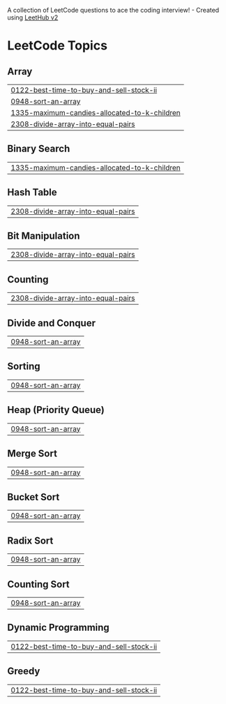 A collection of LeetCode questions to ace the coding interview! - Created using [LeetHub v2](https://github.com/arunbhardwaj/LeetHub-2.0)
<!---LeetCode Topics Start-->
# LeetCode Topics
## Array
|  |
| ------- |
| [0122-best-time-to-buy-and-sell-stock-ii](https://github.com/AbhinayBhadauria99/DSA/tree/master/0122-best-time-to-buy-and-sell-stock-ii) |
| [0948-sort-an-array](https://github.com/AbhinayBhadauria99/DSA/tree/master/0948-sort-an-array) |
| [1335-maximum-candies-allocated-to-k-children](https://github.com/AbhinayBhadauria99/DSA/tree/master/1335-maximum-candies-allocated-to-k-children) |
| [2308-divide-array-into-equal-pairs](https://github.com/AbhinayBhadauria99/DSA/tree/master/2308-divide-array-into-equal-pairs) |
## Binary Search
|  |
| ------- |
| [1335-maximum-candies-allocated-to-k-children](https://github.com/AbhinayBhadauria99/DSA/tree/master/1335-maximum-candies-allocated-to-k-children) |
## Hash Table
|  |
| ------- |
| [2308-divide-array-into-equal-pairs](https://github.com/AbhinayBhadauria99/DSA/tree/master/2308-divide-array-into-equal-pairs) |
## Bit Manipulation
|  |
| ------- |
| [2308-divide-array-into-equal-pairs](https://github.com/AbhinayBhadauria99/DSA/tree/master/2308-divide-array-into-equal-pairs) |
## Counting
|  |
| ------- |
| [2308-divide-array-into-equal-pairs](https://github.com/AbhinayBhadauria99/DSA/tree/master/2308-divide-array-into-equal-pairs) |
## Divide and Conquer
|  |
| ------- |
| [0948-sort-an-array](https://github.com/AbhinayBhadauria99/DSA/tree/master/0948-sort-an-array) |
## Sorting
|  |
| ------- |
| [0948-sort-an-array](https://github.com/AbhinayBhadauria99/DSA/tree/master/0948-sort-an-array) |
## Heap (Priority Queue)
|  |
| ------- |
| [0948-sort-an-array](https://github.com/AbhinayBhadauria99/DSA/tree/master/0948-sort-an-array) |
## Merge Sort
|  |
| ------- |
| [0948-sort-an-array](https://github.com/AbhinayBhadauria99/DSA/tree/master/0948-sort-an-array) |
## Bucket Sort
|  |
| ------- |
| [0948-sort-an-array](https://github.com/AbhinayBhadauria99/DSA/tree/master/0948-sort-an-array) |
## Radix Sort
|  |
| ------- |
| [0948-sort-an-array](https://github.com/AbhinayBhadauria99/DSA/tree/master/0948-sort-an-array) |
## Counting Sort
|  |
| ------- |
| [0948-sort-an-array](https://github.com/AbhinayBhadauria99/DSA/tree/master/0948-sort-an-array) |
## Dynamic Programming
|  |
| ------- |
| [0122-best-time-to-buy-and-sell-stock-ii](https://github.com/AbhinayBhadauria99/DSA/tree/master/0122-best-time-to-buy-and-sell-stock-ii) |
## Greedy
|  |
| ------- |
| [0122-best-time-to-buy-and-sell-stock-ii](https://github.com/AbhinayBhadauria99/DSA/tree/master/0122-best-time-to-buy-and-sell-stock-ii) |
<!---LeetCode Topics End-->